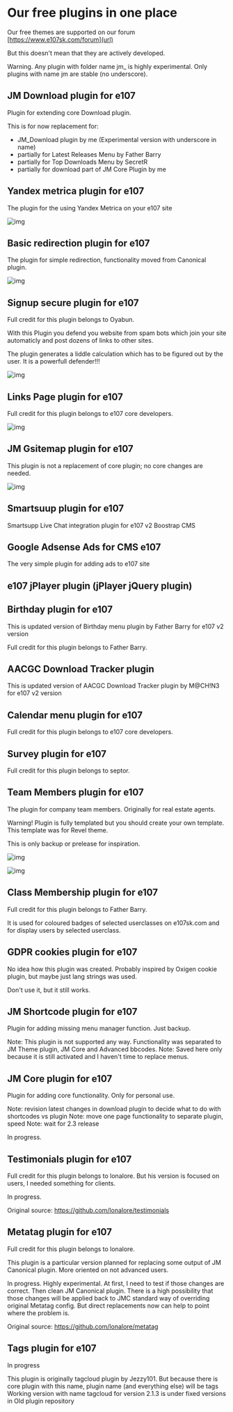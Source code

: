 # Our free plugins in one place
Our free themes are supported on our forum [https://www.e107sk.com/forum](url)

But this doesn't mean that they are actively developed.

Warning.  Any plugin with folder name jm_ is highly experimental. Only plugins with name jm are stable (no underscore).


## JM Download plugin for e107  

Plugin for extending core Download plugin.   

This is for now replacement for:
- JM_Download plugin by me (Experimental version with underscore in name)
- partially for Latest Releases Menu by Father Barry
- partially for Top Downloads Menu by SecretR
- partially for download part of JM Core Plugin by me


## Yandex metrica plugin for e107

The plugin for the using Yandex Metrica on your e107 site

![img](https://www.e107sk.com/img/yandex_metrica_for_e107.png)


## Basic redirection plugin for e107

The plugin for simple redirection, functionality moved from Canonical plugin. 

![img](https://www.e107sk.com/img/redirection_for_e107.jpg)


## Signup secure plugin for e107

Full credit for this plugin belongs to Oyabun.

With this Plugin you defend you website from spam bots which join your site automaticly and post dozens of links to other sites.

The plugin generates a liddle calculation which has to be figured out by the user. It is a powerfull defender!!!

![img](https://www.e107sk.com/img/redirection_for_e107.jpg)


## Links Page plugin for e107

Full credit for this plugin belongs to e107 core developers.

![img](https://www.e107sk.com/img/linkspage_for_e107.png)



## JM Gsitemap plugin for e107

This plugin is not a replacement of core plugin; no core changes are needed.

![img](https://www.e107sk.com/media/img/0x0/2019-08/jmgsitemap_01.jpg)


## Smartsuup plugin for e107

Smartsupp Live Chat integration plugin for e107 v2 Boostrap CMS


## Google Adsense Ads for CMS e107

The very simple plugin for adding ads to e107 site


## e107 jPlayer plugin (jPlayer jQuery plugin)



## Birthday plugin for e107

This is updated version of Birthday menu plugin by Father Barry for e107 v2 version

Full credit for this plugin belongs to Father Barry.



## AACGC Download Tracker plugin

This is updated version of AACGC Download Tracker plugin by M@CH!N3 for e107 v2 version


## Calendar menu plugin for e107

Full credit for this plugin belongs to e107 core developers.

 
## Survey plugin for e107

Full credit for this plugin belongs to septor.


## Team Members plugin for e107

The plugin for company team members. Originally for real estate agents. 

Warning! Plugin is fully templated but you should create your own template. This template was for Revel theme.

This is only backup or prelease for inspiration.

![img](https://user-images.githubusercontent.com/5429548/69795526-a657e480-11cc-11ea-89ff-46c4ad01cc57.png)

![img](https://user-images.githubusercontent.com/5429548/69802901-ecb44000-11da-11ea-8842-53c35274c5d4.png)


## Class Membership plugin for e107

Full credit for this plugin belongs to Father Barry.

It is used for coloured badges of selected userclasses on e107sk.com and for display users by selected userclass.


## GDPR cookies plugin for e107

No idea how this plugin was created. Probably inspired by Oxigen cookie plugin, but maybe just lang strings was used. 

Don't use it, but it still works.



## JM Shortcode plugin for e107

Plugin for adding missing menu manager function.  Just backup.

Note: This plugin is not supported any way. Functionality was separated to JM Theme plugin, JM Core and Advanced bbcodes.
Note: Saved here only because it is still activated and I haven't time to replace menus.

## JM Core plugin for e107

Plugin for adding core functionality. Only for personal use. 

Note: revision latest changes in download plugin to decide what to do with shortcodes vs plugin
Note: move one page functionality to separate plugin, speed 
Note: wait for 2.3 release

In progress.

## Testimonials plugin for e107

Full credit for this plugin belongs to lonalore. But his version is focused on users, I needed something for clients. 

In progress.

Original source: https://github.com/lonalore/testimonials

## Metatag plugin for e107

Full credit for this plugin belongs to lonalore.  

This plugin is a particular version planned for replacing some output of JM Canonical plugin. More oriented on not advanced users.

In progress. Highly experimental. At first, I need to test if those changes are correct. Then clean JM Canonical plugin. There is a high possibility that those changes will be applied back to JMC standard way of overriding original Metatag config. But direct replacements now can help to point where the problem is. 

Original source: https://github.com/lonalore/metatag

## Tags plugin for e107

In progress

This plugin is originally tagcloud plugin by Jezzy101.
But because there is core plugin with this name, plugin name (and everything else) will be tags
Working version with name tagcloud for version 2.1.3 is under fixed versions in Old plugin repository










